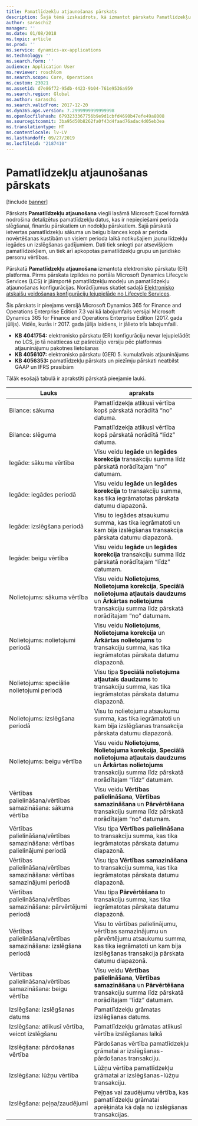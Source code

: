 ```yaml
---
title: Pamatlīdzekļu atjaunošanas pārskats
description: Šajā tēmā izskaidrots, kā izmantot pārskatu Pamatlīdzekļu atjaunošana.
author: saraschi2
manager: ''
ms.date: 01/08/2018
ms.topic: article
ms.prod: ''
ms.service: dynamics-ax-applications
ms.technology: ''
ms.search.form: ''
audience: Application User
ms.reviewer: roschlom
ms.search.scope: Core, Operations
ms.custom: 23021
ms.assetid: d7e86f72-95db-4423-9b04-761e9536a959
ms.search.region: Global
ms.author: saraschi
ms.search.validFrom: 2017-12-20
ms.dyn365.ops.version: 7.2999999999999998
ms.openlocfilehash: 6793233367756b9e9d1cbfd4690b47efe49a8008
ms.sourcegitcommit: 3ba95d50b8262fa0f43d4faad76adac4d05eb3ea
ms.translationtype: HT
ms.contentlocale: lv-LV
ms.lasthandoff: 09/27/2019
ms.locfileid: "2187410"
---
```

# <a name="fixed-assets-roll-forward-report"></a>Pamatlīdzekļu atjaunošanas pārskats

[!include [banner](../includes/banner.md)]

Pārskats **Pamatlīdzekļu atjaunošana** viegli lasāmā Microsoft Excel formātā nodrošina detalizētus pamatlīdzekļu datus, kas ir nepieciešami perioda slēgšanai, finanšu pārskatiem un nodokļu pārskatiem. Šajā pārskatā ietvertas pamatlīdzekļu sākuma un beigu bilances kopā ar perioda novērtēšanas kustībām un visiem perioda laikā notikušajiem jaunu līdzekļu iegādes un izslēgšanas gadījumiem. Dati tiek sniegti par atsevišķiem pamatlīdzekļiem, un tiek arī apkopotas pamatlīdzekļu grupu un juridisko personu vērtības.

Pārskatā **Pamatlīdzekļu atjaunošana** izmantota elektronisko pārskatu (ER) platforma. Pirms pārskata izpildes no portāla Microsoft Dynamics Lifecycle Services (LCS) ir jāimportē pamatlīdzekļu modeļu un pamatlīdzekļu atjaunošanas konfigurācijas. Norādījumus skatiet sadaļā [Elektronisko atskaišu veidošanas konfigurāciju lejupielāde no Lifecycle Services](https://docs.microsoft.com/dynamics365/unified-operations/dev-itpro/analytics/download-electronic-reporting-configuration-lcs).

Šis pārskats ir pieejams versijā Microsoft Dynamics 365 for Finance and Operations Enterprise Edition 7.3 vai kā labojumfails versijai Microsoft Dynamics 365 for Finance and Operations Enterprise Edition (2017. gada jūlijs). Vidēs, kurās ir 2017. gada jūlija laidiens, ir jālieto trīs labojumfaili.

- **KB 4041754:** elektronisko pārskatu (ER) konfigurāciju nevar lejupielādēt no LCS, jo tā neattiecas uz pašreizējo versiju pēc platformas atjauninājumu pakotnes lietošanas
- **KB 4056107:** elektronisko pārskatu (GER) 5. kumulatīvais atjauninājums
- **KB 4056353:** pamatlīdzekļu pārskats un piezīmju pārskati neatbilst GAAP un IFRS prasībām

Tālāk esošajā tabulā ir aprakstīti pārskatā pieejamie lauki.


|                    Lauks                    |                                                                                                                                apraksts                                                                                                                                |
|---------------------------------------------|---------------------------------------------------------------------------------------------------------------------------------------------------------------------------------------------------------------------------------------------------------------------------|
|              Bilance: sākuma              |                                                                                           Pamatlīdzekļa atlikusī vērtība kopš pārskatā norādītā “no” datuma.                                                                                           |
|              Bilance: slēguma              |                                                                                            Pamatlīdzekļa atlikusī vērtība kopš pārskatā norādītā “līdz” datuma.                                                                                            |
|         Iegāde: sākuma vērtība         |                                                 Visu veidu <strong>Iegāde</strong> un <strong>Iegādes korekcija</strong> transakciju summa līdz pārskatā norādītajam “no” datumam.                                                  |
|      Iegāde: iegādes periodā      |                                                 Visu veidu <strong>Iegāde</strong> un <strong>Iegādes korekcija</strong> to transakciju summa, kas tika iegrāmatotas pārskata datumu diapazonā.                                                  |
|       Iegāde: izslēgšana periodā        |                                                                        Visu to iegādes atsaukumu summa, kas tika iegrāmatoti un kam bija izslēgšanas transakcija pārskata datumu diapazonā.                                                                        |
|         Iegāde: beigu vērtība         |                                                  Visu veidu <strong>Iegāde</strong> un <strong>Iegādes korekcija</strong> transakciju summa līdz pārskatā norādītajam “līdz” datumam.                                                   |
|        Nolietojums: sākuma vērtība         | Visu veidu <strong>Nolietojums</strong>, <strong>Nolietojuma korekcija</strong>, <strong>Speciālā nolietojuma atļautais daudzums</strong> un <strong>Ārkārtas nolietojums</strong> transakciju summa līdz pārskatā norādītajam “no” datumam. |
|     Nolietojums: nolietojumi periodā     |                         Visu veidu <strong>Nolietojums</strong>, <strong>Nolietojuma korekcija</strong> un <strong>Ārkārtas nolietojums</strong> to transakciju summa, kas tika iegrāmatotas pārskata datumu diapazonā.                          |
| Nolietojums: speciālie nolietojumi periodā |                                                              Visu tipa <strong>Speciālā nolietojuma atļautais daudzums</strong> to transakciju summa, kas tika iegrāmatotas pārskata datumu diapazonā.                                                               |
|       Nolietojums: izslēgšana periodā       |                                                                       Visu to nolietojumu atsaukumu summa, kas tika iegrāmatoti un kam bija izslēgšanas transakcija pārskata datumu diapazonā.                                                                        |
|        Nolietojums: beigu vērtība         |  Visu veidu <strong>Nolietojums</strong>, <strong>Nolietojuma korekcija</strong>, <strong>Speciālā nolietojuma atļautais daudzums</strong> un <strong>Ārkārtas nolietojums</strong> transakciju summa līdz pārskatā norādītajam “līdz” datumam.  |
|    Vērtības palielināšana/vērtības samazināšana: sākuma vērtība     |                              Visu veidu <strong>Vērtības palielināšana</strong>, <strong>Vērtības samazināšana</strong> un <strong>Pārvērtēšana</strong> transakciju summa līdz pārskatā norādītajam “no” datumam.                               |
|   Vērtības palielināšana/vērtības samazināšana: vērtības palielinājumi periodā   |                                                                    Visu tipa <strong>Vērtības palielināšana</strong> to transakciju summa, kas tika iegrāmatotas pārskata datumu diapazonā.                                                                    |
|  Vērtības palielināšana/vērtības samazināšana: vērtības samazinājumi periodā  |                                                                   Visu tipa <strong>Vērtības samazināšana</strong> to transakciju summa, kas tika iegrāmatotas pārskata datumu diapazonā.                                                                   |
| Vērtības palielināšana/vērtības samazināšana: pārvērtējumi periodā  |                                                                        Visu tipa <strong>Pārvērtēšana</strong> to transakciju summa, kas tika iegrāmatotas pārskata datumu diapazonā.                                                                        |
|   Vērtības palielināšana/vērtības samazināšana: izslēgšana periodā   |                                                           Visu to vērtības palielinājumu, vērtības samazinājumu un pārvērtējumu atsaukumu summa, kas tika iegrāmatoti un kam bija izslēgšanas transakcija pārskata datumu diapazonā.                                                           |
|    Vērtības palielināšana/vērtības samazināšana: beigu vērtība     |                               Visu veidu <strong>Vērtības palielināšana</strong>, <strong>Vērtības samazināšana</strong> un <strong>Pārvērtēšana</strong> transakciju summa līdz pārskatā norādītajam “līdz” datumam.                                |
|          Izslēgšana: izslēgšanas datums           |                                                                                                                Pamatlīdzekļu grāmatas izslēgšanas datums.                                                                                                                |
|    Izslēgšana: atlikusī vērtība, veicot izslēgšanu    |                                                                                                    Pamatlīdzekļu grāmatas atlikusī vērtība izslēgšanas laikā                                                                                                    |
|            Izslēgšana: pārdošanas vērtība            |                                                                                               Pārdošanas vērtība pamatlīdzekļu grāmatai ar izslēgšanas-pārdošanas transakciju.                                                                                                |
|           Izslēgšana: lūžņu vērtība            |                                                                                               Lūžņu vērtība pamatlīdzekļu grāmatai ar izslēgšanas-lūžņu transakciju.                                                                                               |
|           Izslēgšana: peļņa/zaudējumi            |                                                                                 Peļņas vai zaudējumu vērtība, kas pamatlīdzekļu grāmatai aprēķināta kā daļa no izslēgšanas transakcijas.                                                                                 |

